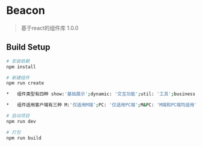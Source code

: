 # Beacon

> 基于react的组件库 1.0.0

## Build Setup

``` bash
# 安装依赖
npm install

# 新建组件
npm run create

*   组件类型有四种 show:'基础展示';dynamic: '交互功能';util: '工具';business: '业务定制';

*   组件适用客户端有三种 M:'仅适用M端';PC: '仅适用PC端';M&PC: 'M端和PC端均适用'

# 启动项目
npm run dev

# 打包
npm run build
```


